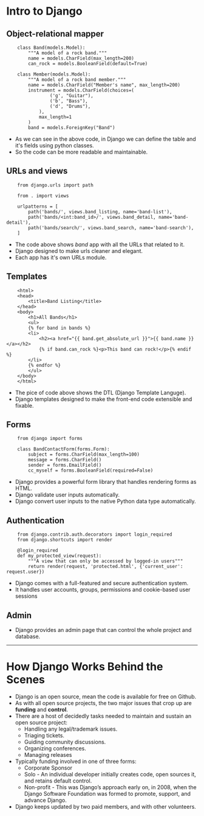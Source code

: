# Intro to Django

## Object-relational mapper
```
    class Band(models.Model):
        """A model of a rock band."""
        name = models.CharField(max_length=200)
        can_rock = models.BooleanField(default=True)

    class Member(models.Model):
        """A model of a rock band member."""
        name = models.CharField("Member's name", max_length=200)
        instrument = models.CharField(choices=(
                ('g', "Guitar"),
                ('b', "Bass"),
                ('d', "Drums"),
            ),
            max_length=1
        )
        band = models.ForeignKey("Band")
```
  - As we can see in the above code, in Django we can define the table and it's fields using python classes.
  - So the code can be more readable and maintainable.

## URLs and views
```
    from django.urls import path

    from . import views

    urlpatterns = [
        path('bands/', views.band_listing, name='band-list'),
        path('bands/<int:band_id>/', views.band_detail, name='band-detail'),
        path('bands/search/', views.band_search, name='band-search'),
    ]
```
  - The code above shows *band* app with all the URLs that related to it.
  - Django designed to make urls cleaner and elegant.
  - Each app has it's own URLs module.

## Templates
```
    <html>
    <head>
        <title>Band Listing</title>
    </head>
    <body>
        <h1>All Bands</h1>
        <ul>
        {% for band in bands %}
        <li>
            <h2><a href="{{ band.get_absolute_url }}">{{ band.name }}</a></h2>
            {% if band.can_rock %}<p>This band can rock!</p>{% endif %}
        </li>
        {% endfor %}
        </ul>
    </body>
    </html>
```
  - The pice of code above shows the DTL (Django Template Languge).
  - Django templates designed to make the front-end code extensible and fixable.

## Forms
```
    from django import forms

    class BandContactForm(forms.Form):
        subject = forms.CharField(max_length=100)
        message = forms.CharField()
        sender = forms.EmailField()
        cc_myself = forms.BooleanField(required=False)
```
  - Django provides a powerful form library that handles rendering forms as HTML.
  - Django validate user inputs automatically.
  - Django convert user inputs to the native Python data type automatically.

## Authentication

```
    from django.contrib.auth.decorators import login_required
    from django.shortcuts import render

    @login_required
    def my_protected_view(request):
        """A view that can only be accessed by logged-in users"""
        return render(request, 'protected.html', {'current_user': request.user})
```

  - Django comes with a full-featured and secure authentication system.
  - It handles user accounts, groups, permissions and cookie-based user sessions

## Admin
  - Django provides an admin page that can control the whole project and database.
---
# How Django Works Behind the Scenes
  - Django is an open source, mean the code is available for free on Github.
  - As with all open source projects, the two major issues that crop up are **funding** and **control**.
  - There are a host of decidedly tasks needed to maintain and sustain an open source project:
    - Handling any legal/trademark issues.
    - Triaging tickets.
    - Guiding community discussions.
    - Organizing conferences.
    - Managing releases
  -  Typically funding involved in one of three forms:
     -  Corporate Sponsor
     -  Solo - An individual developer initially creates code, open sources it, and retains default control.
     -  Non-profit - This was Django’s approach early on, in 2008, when the Django Software Foundation was formed to promote, support, and advance Django.
  -  Django keeps updated by two paid members, and with other volunteers.
